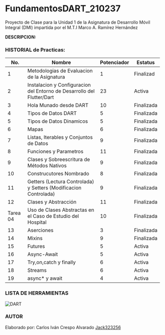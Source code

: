 # FundamentosDART_210237
Proyecto de Clase para la Unidad 1 de la Asignatura de Desarrollo Móvil Integral (DMI) impartida por el M.T.I Marco A. Ramírez Hernández

**DESCRIPCION:**

### HISTORIAL de Practicas:

|No.|Nombre|Potenciador|Estatus
|--|--|--|--|
|1|Metodologias de Evaluacion de la Asignatura|1|Finalizad|
|2|Instalacion y Configuracion del Entorno de Desarrollo del Flutter/Dart|23|Activa|
|3|Hola Munado desde DART|10|Finalizada|
|4|Tipos de Datos DART|5|Finalizada|
|5|Tipos de Datos Dinamicos|5|Finalizada|
|6|Mapas|6|Finalizada|
|7|Listas, Iterables y Conjuntos de Datos|9|Finalizada|
|8|Funciones y Parametros|11|Finalizada|
|9|Clases y Sobreescritura de Métodos Nativos|9|Finalizada|
|10|Construcutores Nombrado|8|Finalizada|
|11|Getters (Lectura Controlada) y Setters (Modificacion Controlada)|9|Finalizada|
|12|Clases y Abstracción |11|Finalizada|
|Tarea 04| Uso de Clases Abstractas en el Caso de Estudio del Hospital |10|Finalizada|
|13|Aserciones|3|Finalizada|
|14|Mixins|9|Finalizada|
|15|Futures| 5 |Activa|
|16|Async-Await| 5 |Activa|
|17|Try,on,catch y finally| 6 |Activa|
|18|Streams| 6 |Activa|
|19|async* y await| 4 |Activa|

### LISTA DE HERRAMIENTAS
![DART](https://img.shields.io/badge/Dart-0175C2?style=for-the-badge&logo=dart&logoColor=white)

### AUTOR
Elaborado por: Carlos Iván Crespo Alvarado [Jack323256](https://github.com/Jack3232565/)
